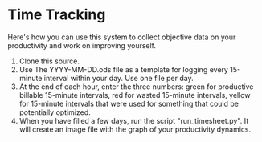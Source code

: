Time Tracking
============

Here's how you can use this system to collect objective data on your productivity and work on improving yourself.

 1. Clone this source.
 2. Use The YYYY-MM-DD.ods file as a template for logging every 15-minute interval within your day. Use one file per day.
 3. At the end of each hour, enter the three numbers: green for productive billable 15-minute intervals, red for wasted 15-minute intervals, yellow for 15-minute intervals that were used for something that could be potentially optimized.
 4. When you have filled a few days, run the script "run_timesheet.py". It will create an image file with the graph of your productivity dynamics.
